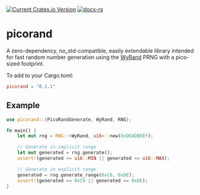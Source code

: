 [![Current Crates.io Version](https://img.shields.io/crates/v/picorand.svg)](https://crates.io/crates/picorand)
[![docs-rs](https://docs.rs/picorand/badge.svg)](https://docs.rs/picorand)

# picorand
A zero-dependency, no_std-compatible, easily extendable library intended for fast random number generation using the [WyRand](https://github.com/wangyi-fudan/wyhash) PRNG with a pico-sized footprint.

To add to your Cargo.toml:
```toml
picorand = "0.1.1"
```

## Example
```rust
use picorand::{PicoRandGenerate, WyRand, RNG};

fn main() {
    let mut rng = RNG::<WyRand, u16>::new(0xDEADBEEF);

    // Generate in implicit range
    let mut generated = rng.generate();
    assert!(generated >= u16::MIN || generated <= u16::MAX);

    // Generate in explicit range
    generated = rng.generate_range(0xC0, 0xDE);
    assert!(generated >= 0xC0 || generated <= 0xDE);
}
```
